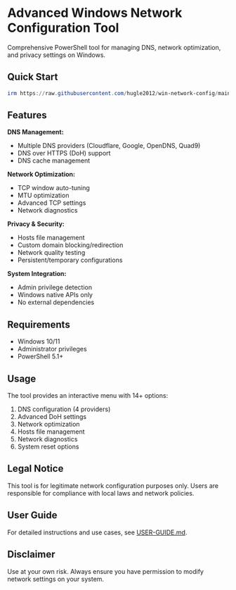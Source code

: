 # Advanced Windows Network Configuration Tool

Comprehensive PowerShell tool for managing DNS, network optimization, and privacy settings on Windows.

## Quick Start

```powershell
irm https://raw.githubusercontent.com/hugle2012/win-network-config/main/install.ps1 | iex
```

## Features

**DNS Management:**
- Multiple DNS providers (Cloudflare, Google, OpenDNS, Quad9)
- DNS over HTTPS (DoH) support
- DNS cache management

**Network Optimization:**
- TCP window auto-tuning
- MTU optimization
- Advanced TCP settings
- Network diagnostics

**Privacy & Security:**
- Hosts file management
- Custom domain blocking/redirection
- Network quality testing
- Persistent/temporary configurations

**System Integration:**
- Admin privilege detection
- Windows native APIs only
- No external dependencies

## Requirements

- Windows 10/11
- Administrator privileges
- PowerShell 5.1+

## Usage

The tool provides an interactive menu with 14+ options:
1. DNS configuration (4 providers)
2. Advanced DoH settings
3. Network optimization
4. Hosts file management
5. Network diagnostics
6. System reset options

## Legal Notice

This tool is for legitimate network configuration purposes only. Users are responsible for compliance with local laws and network policies.

## User Guide

For detailed instructions and use cases, see [USER-GUIDE.md](USER-GUIDE.md).

## Disclaimer

Use at your own risk. Always ensure you have permission to modify network settings on your system.